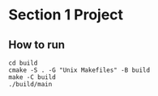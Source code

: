 # Section 1 Project

## How to run

```shell
cd build
cmake -S . -G "Unix Makefiles" -B build
make -C build
./build/main
```
